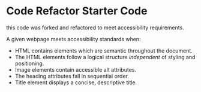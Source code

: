 # Code Refactor Starter Code

this code was forked and refactored to meet accessibility requirements.

A given webpage meets accessibility standards when:
+ HTML contains elements which are semantic throughout the document.
+ The HTML elements follow a logical structure *independent* of styling and positioning.
+ Image elements contain accessible alt attributes.
+ The heading attributes fall in sequential order.
+ Title element displays a concise, descriptive title.
